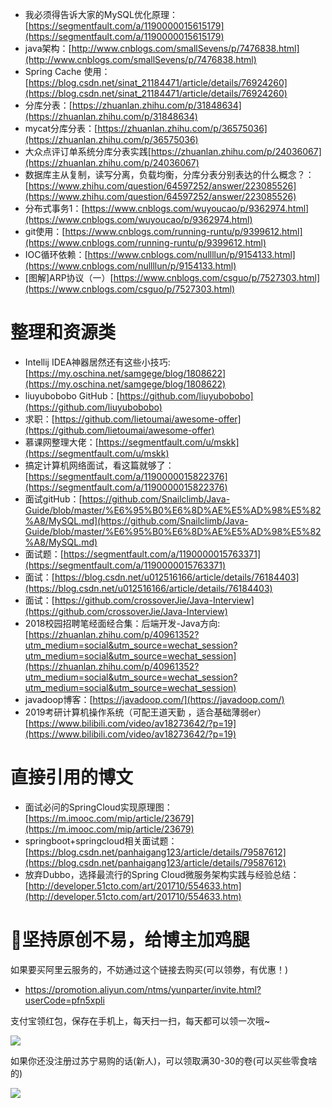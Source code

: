 - 我必须得告诉大家的MySQL优化原理：[https://segmentfault.com/a/1190000015615179](https://segmentfault.com/a/1190000015615179)
- java架构：[http://www.cnblogs.com/smallSevens/p/7476838.html](http://www.cnblogs.com/smallSevens/p/7476838.html)
- Spring Cache 使用：[https://blog.csdn.net/sinat_21184471/article/details/76924260](https://blog.csdn.net/sinat_21184471/article/details/76924260)
- 分库分表：[https://zhuanlan.zhihu.com/p/31848634](https://zhuanlan.zhihu.com/p/31848634)
- mycat分库分表：[https://zhuanlan.zhihu.com/p/36575036](https://zhuanlan.zhihu.com/p/36575036)
- 大众点评订单系统分库分表实践[https://zhuanlan.zhihu.com/p/24036067](https://zhuanlan.zhihu.com/p/24036067)
- 数据库主从复制，读写分离，负载均衡，分库分表分别表达的什么概念？：[https://www.zhihu.com/question/64597252/answer/223085526](https://www.zhihu.com/question/64597252/answer/223085526)
- 分布式事务1：[https://www.cnblogs.com/wuyoucao/p/9362974.html](https://www.cnblogs.com/wuyoucao/p/9362974.html)
- git使用：[https://www.cnblogs.com/running-runtu/p/9399612.html](https://www.cnblogs.com/running-runtu/p/9399612.html)
- IOC循环依赖：[https://www.cnblogs.com/nullllun/p/9154133.html](https://www.cnblogs.com/nullllun/p/9154133.html)
- [图解]ARP协议（一）[https://www.cnblogs.com/csguo/p/7527303.html](https://www.cnblogs.com/csguo/p/7527303.html)

# 整理和资源类 #


- Intellij IDEA神器居然还有这些小技巧:[https://my.oschina.net/samgege/blog/1808622](https://my.oschina.net/samgege/blog/1808622)
- liuyubobobo GitHub：[https://github.com/liuyubobobo](https://github.com/liuyubobobo)
- 求职：[https://github.com/lietoumai/awesome-offer](https://github.com/lietoumai/awesome-offer)
- 慕课网整理大佬：[https://segmentfault.com/u/mskk](https://segmentfault.com/u/mskk)
- 搞定计算机网络面试，看这篇就够了：[https://segmentfault.com/a/1190000015822376](https://segmentfault.com/a/1190000015822376)
- 面试gitHub：[https://github.com/Snailclimb/Java-Guide/blob/master/%E6%95%B0%E6%8D%AE%E5%AD%98%E5%82%A8/MySQL.md](https://github.com/Snailclimb/Java-Guide/blob/master/%E6%95%B0%E6%8D%AE%E5%AD%98%E5%82%A8/MySQL.md)
- 面试题：[https://segmentfault.com/a/1190000015763371](https://segmentfault.com/a/1190000015763371)
- 面试：[https://blog.csdn.net/u012516166/article/details/76184403](https://blog.csdn.net/u012516166/article/details/76184403)
- 面试：[https://github.com/crossoverJie/Java-Interview](https://github.com/crossoverJie/Java-Interview)
- 2018校园招聘笔经面经合集：后端开发-Java方向:[https://zhuanlan.zhihu.com/p/40961352?utm_medium=social&utm_source=wechat_session?utm_medium=social&utm_source=wechat_session](https://zhuanlan.zhihu.com/p/40961352?utm_medium=social&utm_source=wechat_session?utm_medium=social&utm_source=wechat_session)
- javadoop博客：[https://javadoop.com/](https://javadoop.com/)
- 2019考研计算机操作系统（可配王道天勤 ，适合基础薄弱er）[https://www.bilibili.com/video/av18273642/?p=19](https://www.bilibili.com/video/av18273642/?p=19)


# 直接引用的博文 #

- 面试必问的SpringCloud实现原理图：[https://m.imooc.com/mip/article/23679](https://m.imooc.com/mip/article/23679)
- springboot+springcloud相关面试题：[https://blog.csdn.net/panhaigang123/article/details/79587612](https://blog.csdn.net/panhaigang123/article/details/79587612)
- 放弃Dubbo，选择最流行的Spring Cloud微服务架构实践与经验总结：[http://developer.51cto.com/art/201710/554633.htm](http://developer.51cto.com/art/201710/554633.htm)




# :sparkling_heart:坚持原创不易，给博主加鸡腿 #


如果要买阿里云服务的，不妨通过这个链接去购买(可以领劵，有优惠！)

- https://promotion.aliyun.com/ntms/yunparter/invite.html?userCode=pfn5xpli



支付宝领红包，保存在手机上，每天扫一扫，每天都可以领一次哦~


![](https://user-gold-cdn.xitu.io/2018/11/18/16726109849ec9ec?w=567&h=852&f=jpeg&s=76745)


如果你还没注册过苏宁易购的话(新人)，可以领取满30-30的卷(可以买些零食啥的)


![](https://user-gold-cdn.xitu.io/2018/11/18/167260c979e2ea85?w=750&h=1204&f=jpeg&s=120180)
